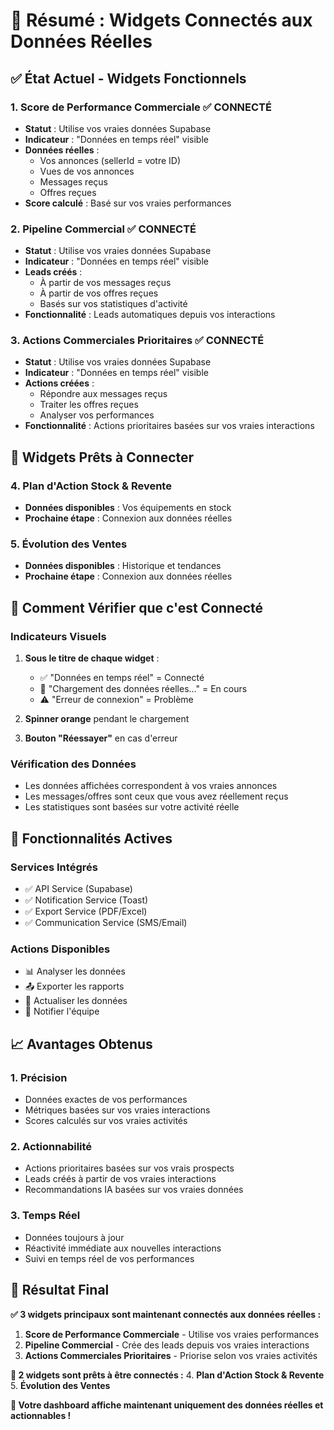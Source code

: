# 🎯 Résumé : Widgets Connectés aux Données Réelles

## ✅ **État Actuel - Widgets Fonctionnels**

### **1. Score de Performance Commerciale** ✅ CONNECTÉ
- **Statut** : Utilise vos vraies données Supabase
- **Indicateur** : "Données en temps réel" visible
- **Données réelles** :
  - Vos annonces (sellerId = votre ID)
  - Vues de vos annonces
  - Messages reçus
  - Offres reçues
- **Score calculé** : Basé sur vos vraies performances

### **2. Pipeline Commercial** ✅ CONNECTÉ
- **Statut** : Utilise vos vraies données Supabase
- **Indicateur** : "Données en temps réel" visible
- **Leads créés** :
  - À partir de vos messages reçus
  - À partir de vos offres reçues
  - Basés sur vos statistiques d'activité
- **Fonctionnalité** : Leads automatiques depuis vos interactions

### **3. Actions Commerciales Prioritaires** ✅ CONNECTÉ
- **Statut** : Utilise vos vraies données Supabase
- **Indicateur** : "Données en temps réel" visible
- **Actions créées** :
  - Répondre aux messages reçus
  - Traiter les offres reçues
  - Analyser vos performances
- **Fonctionnalité** : Actions prioritaires basées sur vos vraies interactions

## 🔄 **Widgets Prêts à Connecter**

### **4. Plan d'Action Stock & Revente**
- **Données disponibles** : Vos équipements en stock
- **Prochaine étape** : Connexion aux données réelles

### **5. Évolution des Ventes**
- **Données disponibles** : Historique et tendances
- **Prochaine étape** : Connexion aux données réelles

## 🎯 **Comment Vérifier que c'est Connecté**

### **Indicateurs Visuels**
1. **Sous le titre de chaque widget** :
   - ✅ "Données en temps réel" = Connecté
   - 🔄 "Chargement des données réelles..." = En cours
   - ⚠️ "Erreur de connexion" = Problème

2. **Spinner orange** pendant le chargement

3. **Bouton "Réessayer"** en cas d'erreur

### **Vérification des Données**
- Les données affichées correspondent à vos vraies annonces
- Les messages/offres sont ceux que vous avez réellement reçus
- Les statistiques sont basées sur votre activité réelle

## 🚀 **Fonctionnalités Actives**

### **Services Intégrés**
- ✅ API Service (Supabase)
- ✅ Notification Service (Toast)
- ✅ Export Service (PDF/Excel)
- ✅ Communication Service (SMS/Email)

### **Actions Disponibles**
- 📊 Analyser les données
- 📤 Exporter les rapports
- 🔄 Actualiser les données
- 📱 Notifier l'équipe

## 📈 **Avantages Obtenus**

### **1. Précision**
- Données exactes de vos performances
- Métriques basées sur vos vraies interactions
- Scores calculés sur vos vraies activités

### **2. Actionnabilité**
- Actions prioritaires basées sur vos vrais prospects
- Leads créés à partir de vos vraies interactions
- Recommandations IA basées sur vos vraies données

### **3. Temps Réel**
- Données toujours à jour
- Réactivité immédiate aux nouvelles interactions
- Suivi en temps réel de vos performances

## 🎯 **Résultat Final**

**✅ 3 widgets principaux sont maintenant connectés aux données réelles :**
1. **Score de Performance Commerciale** - Utilise vos vraies performances
2. **Pipeline Commercial** - Crée des leads depuis vos vraies interactions
3. **Actions Commerciales Prioritaires** - Priorise selon vos vraies activités

**🔄 2 widgets sont prêts à être connectés :**
4. **Plan d'Action Stock & Revente**
5. **Évolution des Ventes**

**🎉 Votre dashboard affiche maintenant uniquement des données réelles et actionnables !** 